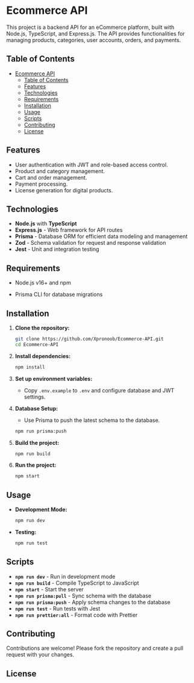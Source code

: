 # Ecommerce API

This project is a backend API for an eCommerce platform, built with Node.js, TypeScript, and Express.js. The API provides functionalities for managing products, categories, user accounts, orders, and payments.

## Table of Contents

- [Ecommerce API](#ecommerce-api)
  - [Table of Contents](#table-of-contents)
  - [Features](#features)
  - [Technologies](#technologies)
  - [Requirements](#requirements)
  - [Installation](#installation)
  - [Usage](#usage)
  - [Scripts](#scripts)
  - [Contributing](#contributing)
  - [License](#license)

## Features

- User authentication with JWT and role-based access control.
- Product and category management.
- Cart and order management.
- Payment processing.
- License generation for digital products.

## Technologies

- **Node.js** with **TypeScript**
- **Express.js** - Web framework for API routes
- **Prisma** - Database ORM for efficient data modeling and management
- **Zod** - Schema validation for request and response validation
- **Jest** - Unit and integration testing

## Requirements

- Node.js v16+ and npm
<!-- - Docker (for containerization) -->
- Prisma CLI for database migrations

## Installation

1. **Clone the repository:**

   ```bash
   git clone https://github.com/Xpronoob/Ecommerce-API.git
   cd Ecommerce-API
   ```

2. **Install dependencies:**

   ```bash
   npm install
   ```

3. **Set up environment variables:**

   - Copy `.env.example` to `.env` and configure database and JWT settings.

4. **Database Setup:**

   - Use Prisma to push the latest schema to the database.

   ```bash
   npm run prisma:push
   ```

5. **Build the project:**

   ```bash
   npm run build
   ```

6. **Run the project:**
   ```bash
   npm start
   ```

## Usage

- **Development Mode:**
  ```bash
  npm run dev
  ```
- **Testing:**
  ```bash
  npm run test
  ```

## Scripts

- **`npm run dev`** - Run in development mode
- **`npm run build`** - Compile TypeScript to JavaScript
- **`npm start`** - Start the server
- **`npm run prisma:pull`** - Sync schema with the database
- **`npm run prisma:push`** - Apply schema changes to the database
- **`npm run test`** - Run tests with Jest
- **`npm run prettier:all`** - Format code with Prettier

## Contributing

Contributions are welcome! Please fork the repository and create a pull request with your changes.

## License

<!-- This project is licensed under the ISC License. See the [LICENSE](LICENSE) file for details. -->
